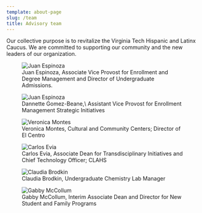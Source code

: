 ```yaml
---
template: about-page
slug: /team
title: Advisory team
---
```

Our collective purpose is to revitalize the Virginia Tech Hispanic and Latinx Caucus. We are committed to supporting our community and the new leaders of our organization.

<figure>
  <img src="/assets/juan.jpeg" alt="Juan Espinoza" width:"100">
  <figcaption>Juan Espinoza, Associate Vice Provost for Enrollment and Degree Management and Director of Undergraduate Admissions.</figcaption>
</figure>

<figure>
  <img src="/assets/dannette.jpeg" alt="Juan Espinoza" width:"100">
  <figcaption>Dannette Gomez-Beane,\
Assistant Vice Provost for Enrollment Management Strategic Initiatives</figcaption>
</figure>

<figure>
  <img src="/assets/vero.jpeg" alt="Veronica Montes" width:"100">
  <figcaption>Veronica Montes, Cultural and Community Centers; Director of El Centro</figcaption>
</figure>

<figure>
  <img src="/assets/carlos.jpeg" alt="Carlos Evia" width:"100">
  <figcaption>Carlos Evia, Associate Dean for Transdisciplinary Initiatives and Chief Technology Officer; CLAHS</figcaption>
</figure>

<figure>
  <img src="/assets/claudia.jpeg" alt="Claudia Brodkin" width:"100">
  <figcaption>Claudia Brodkin, Undergraduate Chemistry Lab Manager</figcaption>
</figure>



<figure>
  <img src="/assets/gabby.jpg" alt="Gabby McCollum" width:"100">
  <figcaption>Gabby McCollum, Interim Associate Dean and Director for New Student and Family Programs</figcaption>
</figure>